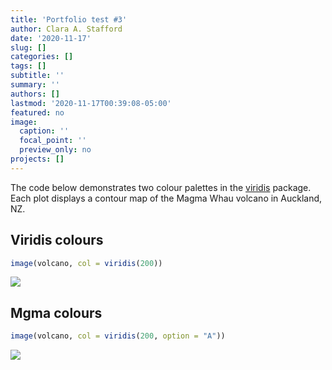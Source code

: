 ```yaml
---
title: 'Portfolio test #3'
author: Clara A. Stafford
date: '2020-11-17'
slug: []
categories: []
tags: []
subtitle: ''
summary: ''
authors: []
lastmod: '2020-11-17T00:39:08-05:00'
featured: no
image:
  caption: ''
  focal_point: ''
  preview_only: no
projects: []
---
```




The code below demonstrates two colour palettes in the [viridis](https://github.com/sjmgarnier/viridis) package. Each plot displays a contour map of the Magma Whau volcano in Auckland, NZ.

## Viridis colours


```r
image(volcano, col = viridis(200))
```

![](/2020-11-17-portfolio-test-3/index_files/unnamed-chunk-2-1.png)

## Mgma colours


```r
image(volcano, col = viridis(200, option = "A"))
```

![](/2020-11-17-portfolio-test-3/index_files/unnamed-chunk-3-1.png)
